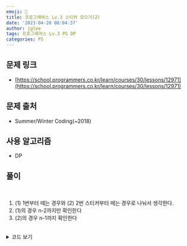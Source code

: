```yaml
---
emoji: 🧢
title: 프로그래머스 Lv.3 스티커 모으기(2)
date: '2023-04-20 08:04:37'
author: jglee
tags: 프로그래머스 Lv.3 PS DP
categories: PS
---
```


## 문제 링크

- [https://school.programmers.co.kr/learn/courses/30/lessons/12971](https://school.programmers.co.kr/learn/courses/30/lessons/12971)

## 문제 출처

- Summer/Winter Coding(~2018)

## 사용 알고리즘

- DP

## 풀이

<br/>

1. (1) 1번부터 떼는 경우와 (2) 2번 스티커부터 떼는 경우로 나눠서 생각한다.
2. (1)의 경우 n-2까지만 확인한다
3. (2)의 경우 n-1까지 확인한다

<br/>

<details>
<summary>코드 보기</summary>

```C
#include <iostream>
#include <vector>
using namespace std;

int solution(vector<int> sticker)
{
    int answer = 0;
    int n = sticker.size();
    vector<int> dp(n+1, 0);
    vector<int> dp2(n+2, 0);
    if(n == 1) return sticker[0];
    
    for(int i=2; i<=n; i++)
        dp[i] = max(dp[i-1], dp[i-2] + sticker[i-2]);
    for(int i=3; i<=n+1; i++)
        dp2[i] = max(dp2[i-1], dp2[i-2] + sticker[i-2]);
    
    answer = max(dp[n], dp2[n+1]);

    return answer;
}
```

</details>

<br/>

```toc

```